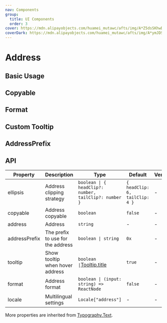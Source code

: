 ```yaml
---
nav: Components
group:
  title: UI Components
  order: 3
cover: https://mdn.alipayobjects.com/huamei_mutawc/afts/img/A*Z5dsSKhwD4oAAAAAAAAAAAAADlrGAQ/original
coverDark: https://mdn.alipayobjects.com/huamei_mutawc/afts/img/A*ymJDSYEjQKwAAAAAAAAAAAAADlrGAQ/original
---
```


# Address

## Basic Usage

<code src="./demos/basic.tsx"></code>

## Copyable

<code src="./demos/copyable.tsx"></code>

## Format

<code src="./demos/format.tsx"></code>

## Custom Tooltip

<code src="./demos/customTooltip.tsx"></code>

## AddressPrefix

<code src="./demos/addressPrefix.tsx"></code>

## API

| Property | Description | Type | Default | Version |
| --- | --- | --- | --- | --- |
| ellipsis | Address clipping strategy | `boolean \| { headClip?: number, tailClip?: number }` | `{ headClip: 6, tailClip: 4 }` | - |
| copyable | Address copyable | `boolean` | `false` | - |
| address | Address | `string` | - | - |
| addressPrefix | The prefix to use for the address | `boolean \| string` | `0x` | - |
| tooltip | Show tooltip when hover address | `boolean \|`[Tooltip.title](https://ant.design/components/tooltip-cn#api) | `true ` | - |
| format | Address format | `boolean \| (input: string) => ReactNode` | `false` | - |
| locale | Multilingual settings | `Locale["address"]` | - | - |

More properties are inherited from [Typography.Text](https://ant.design/components/typography#typographytext).
